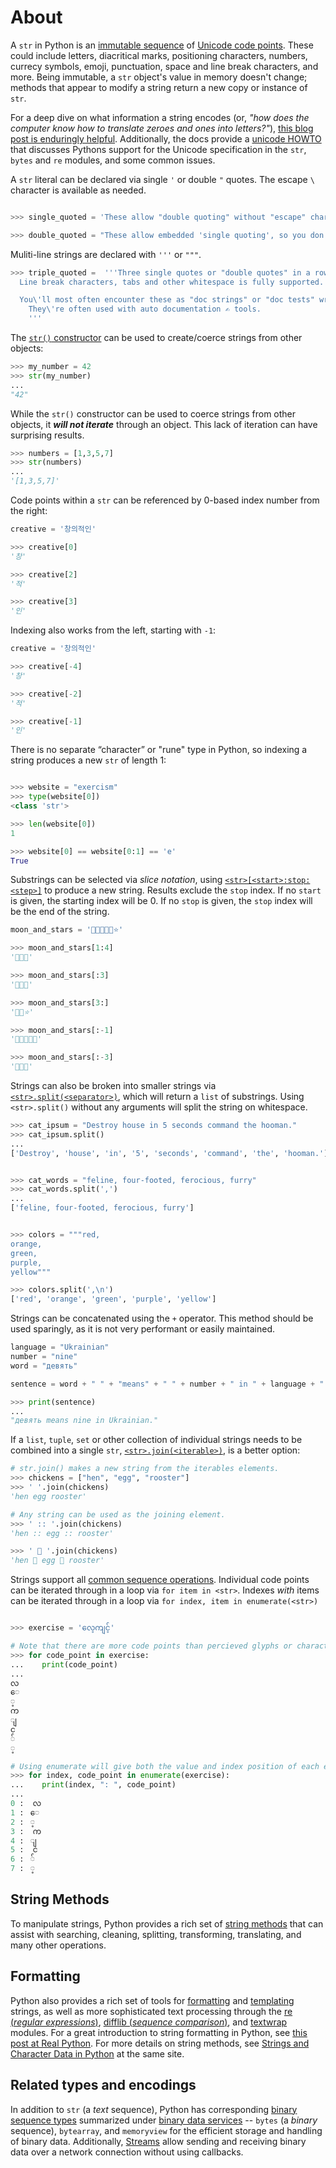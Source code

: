 # About

A `str` in Python is an [immutable sequence][text sequence] of [Unicode code points][unicode code points].
These could include letters, diacritical marks, positioning characters, numbers, currecy symbols, emoji, punctuation, space and line break characters, and more.
Being immutable, a `str` object's value in memory doesn't change; methods that appear to modify a string return a new copy or instance of `str`.

For a deep dive on what information a string encodes (or, _"how does the computer know how to translate zeroes and ones into letters?"_), [this blog post is enduringly helpful][joel-on-text]. Additionally, the docs provide a [unicode HOWTO][unicode how-to] that discusses Pythons support for the Unicode specification in the `str`, `bytes` and `re` modules, and some common issues.

A `str` literal can be declared via single `'` or double `"` quotes. The escape `\` character is available as needed.

```python

>>> single_quoted = 'These allow "double quoting" without "escape" characters.'

>>> double_quoted = "These allow embedded 'single quoting', so you don't have to use an 'escape' character".
```


Muliti-line strings are declared with `'''` or `"""`.

```python
>>> triple_quoted =  '''Three single quotes or "double quotes" in a row allow for multi-line string literals.
  Line break characters, tabs and other whitespace is fully supported.

  You\'ll most often encounter these as "doc strings" or "doc tests" written just below the first line of a function or class definition.
    They\'re often used with auto documentation ✍ tools.
    '''
```


The [`str()` constructor][str-constructor] can be used to create/coerce strings from other objects:

```python
>>> my_number = 42
>>> str(my_number)
...
"42"
```

While the `str()` constructor can be used to coerce strings from other objects, it _**will not iterate**_ through an object.
This lack of iteration can have surprising results.

```python
>>> numbers = [1,3,5,7]
>>> str(numbers)
...
'[1,3,5,7]'
```


Code points within a `str` can be referenced by 0-based index number from the right:

```python
creative = '창의적인'

>>> creative[0]
'창'

>>> creative[2]
'적'

>>> creative[3]
'인'

```

Indexing also works from the left, starting with `-1`:

```python
creative = '창의적인'

>>> creative[-4]
'창'

>>> creative[-2]
'적'

>>> creative[-1]
'인'

```

There is no separate “character” or "rune" type in Python, so indexing a string produces a new `str` of length 1:

```python

>>> website = "exercism"
>>> type(website[0])
<class 'str'>

>>> len(website[0])
1

>>> website[0] == website[0:1] == 'e'
True
```


Substrings can be selected via _slice notation_, using [`<str>[<start>:stop:<step>]`][common sequence operations] to produce a new string.
Results exclude the `stop` index.
If no `start` is given, the starting index will be 0.
If no `stop` is given, the `stop` index will be the end of the string.


```python
moon_and_stars = '🌟🌟🌙🌟🌟⭐'

>>> moon_and_stars[1:4]
'🌟🌙🌟'

>>> moon_and_stars[:3]
'🌟🌟🌙'

>>> moon_and_stars[3:]
'🌟🌟⭐'

>>> moon_and_stars[:-1]
'🌟🌟🌙🌟🌟'

>>> moon_and_stars[:-3]
'🌟🌟🌙'
```


Strings can also be broken into smaller strings via [`<str>.split(<separator>)`][str-split], which will return a `list` of substrings.
Using `<str>.split()` without any arguments will split the string on whitespace.


```python
>>> cat_ipsum = "Destroy house in 5 seconds command the hooman."
>>> cat_ipsum.split()
...
['Destroy', 'house', 'in', '5', 'seconds', 'command', 'the', 'hooman.']


>>> cat_words = "feline, four-footed, ferocious, furry"
>>> cat_words.split(',')
...
['feline, four-footed, ferocious, furry']


>>> colors = """red,
orange,
green,
purple,
yellow"""

>>> colors.split(',\n')
['red', 'orange', 'green', 'purple', 'yellow']
```


Strings can be concatenated using the `+` operator.
This method should be used sparingly, as it is not very performant or easily maintained.

```python
language = "Ukrainian"
number = "nine"
word = "девять"

sentence = word + " " + "means" + " " + number + " in " + language + "."

>>> print(sentence)
...
"девять means nine in Ukrainian."
```


If a `list`, `tuple`, `set` or other collection of individual strings needs to be combined into a single `str`, [`<str>.join(<iterable>)`][str-join], is a better option:

```python
# str.join() makes a new string from the iterables elements.
>>> chickens = ["hen", "egg", "rooster"]
>>> ' '.join(chickens)
'hen egg rooster'

# Any string can be used as the joining element.
>>> ' :: '.join(chickens)
'hen :: egg :: rooster'

>>> ' 🌿 '.join(chickens)
'hen 🌿 egg 🌿 rooster'
```

Strings support all [common sequence operations][common sequence operations].
Individual code points can be iterated through in a loop via `for item in <str>`.
Indexes _with_ items can be iterated through in a loop via `for index, item in enumerate(<str>)`

```python

>>> exercise = 'လေ့ကျင့်'

# Note that there are more code points than percieved glyphs or characters
>>> for code_point in exercise:
...    print(code_point)
...
လ
ေ
့
က
ျ
င
်
့

# Using enumerate will give both the value and index position of each element.
>>> for index, code_point in enumerate(exercise):
...    print(index, ": ", code_point)
...
0 :  လ
1 :  ေ
2 :  ့
3 :  က
4 :  ျ
5 :  င
6 :  ်
7 :  ့
```

## String Methods

To manipulate strings, Python provides a rich set of [string methods][str-methods] that can assist with searching, cleaning, splitting, transforming, translating, and many other operations.


## Formatting

Python also provides a rich set of tools for [formatting][str-formatting] and [templating][template-strings] strings, as well as more sophisticated text processing through the [re (_regular expressions_)][re], [difflib (_sequence comparison_)][difflib], and [textwrap][textwrap] modules. For a great introduction to string formatting in Python, see [this post at Real Python][real python string formatting]. For more details on string methods, see [Strings and Character Data in Python][strings and characters] at the same site.

## Related types and encodings

In addition to `str` (a _text_ sequence), Python has corresponding [binary sequence types][binary sequence types] summarized under [binary data services][binary data services] -- `bytes` (a _binary_ sequence), `bytearray`, and `memoryview` for the efficient storage and handling of binary data. Additionally, [Streams][streams] allow sending and receiving binary data over a network connection without using callbacks.

[text sequence]: https://docs.python.org/3/library/stdtypes.html#text-sequence-type-str
[unicode code points]: https://stackoverflow.com/questions/27331819/whats-the-difference-between-a-character-a-code-point-a-glyph-and-a-grapheme
[common sequence operations]: https://docs.python.org/3/library/stdtypes.html#common-sequence-operations
[joel-on-text]: https://www.joelonsoftware.com/2003/10/08/the-absolute-minimum-every-software-developer-absolutely-positively-must-know-about-unicode-and-character-sets-no-excuses/
[str-methods]: https://docs.python.org/3/library/stdtypes.html#string-methods
[str-constructor]: https://docs.python.org/3/library/stdtypes.html#str
[str-formatting]: https://docs.python.org/3/library/string.html#custom-string-formatting
[template-strings]: https://docs.python.org/3/library/string.html#template-strings
[re]: https://docs.python.org/3/library/re.html
[difflib]: https://docs.python.org/3/library/difflib.html
[textwrap]: https://docs.python.org/3/library/textwrap.html
[real python string formatting]: https://realpython.com/python-string-formatting/
[strings and characters]: https://realpython.com/python-strings/
[binary sequence types]: https://docs.python.org/3/library/stdtypes.html#binaryseq
[streams]: https://docs.python.org/3/library/asyncio-stream.html#streams
[unicode how-to]: https://docs.python.org/3/howto/unicode.html
[str-split]: https://docs.python.org/3/library/stdtypes.html#str.split
[binary data services]: https://docs.python.org/3/library/binary.html#binaryservices
[str-join]: https://docs.python.org/3/library/stdtypes.html#str.join
